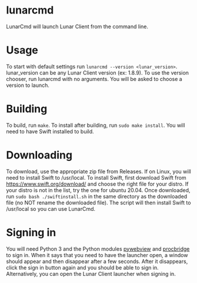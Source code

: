 # lunarcmd
LunarCmd will launch Lunar Client from the command line.
# Usage
To start with default settings run `lunarcmd --version <lunar_version>`. lunar_version can be any Lunar Client version (ex: 1.8.9). To use the version chooser, run lunarcmd with no arguments. You will be asked to choose a version to launch.
# Building
To build, run `make`. To install after building, run `sudo make install`. You will need to have Swift installed to build.
# Downloading
To download, use the appropriate zip file from Releases. If on Linux, you will need to install Swift to /usr/local. To install Swift, first download Swift from https://www.swift.org/download/ and choose the right file for your distro. If your distro is not in the list, try the one for ubuntu 20.04. Once downloaded, run `sudo bash ./swiftinstall.sh` in the same directory as the downloaded file (no NOT rename the downloaded file). The script will then install Swift to /usr/local so you can use LunarCmd.

# Signing in
You will need Python 3 and the Python modules [pywebview](https://pypi.org/project/pywebview/) and [procbridge](https://pypi.org/project/procbridge/) to sign in. When it says that you need to have the launcher open, a window should appear and then disappear after a few seconds. After it disappears, click the sign in button again and you should be able to sign in. Alternatively, you can open the Lunar Client launcher when signing in.
